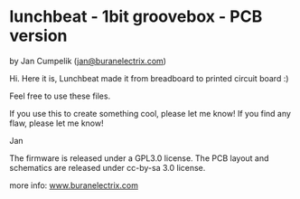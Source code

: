
lunchbeat - 1bit groovebox - PCB version
========================================
by Jan Cumpelik (jan@buranelectrix.com)


Hi. Here it is, Lunchbeat made it from breadboard to printed circuit board :)

Feel free to use these files. 

If you use this to create something cool, please let me know!
If you find any flaw, please let me know!

Jan


The firmware is released under a GPL3.0 license.
The PCB layout and schematics are released under cc-by-sa 3.0 license.

more info: www.buranelectrix.com

